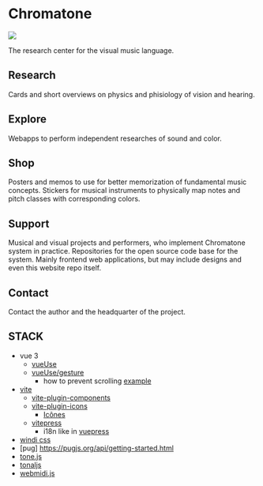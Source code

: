 # Chromatone

![](https://v2.chromatone.center/media/logo/logo.svg)

The research center for the visual music language.

## Research

Cards and short overviews on physics and phisiology of vision and hearing.

## Explore

Webapps to perform independent researches of sound and color.


## Shop

Posters and memos to use for better memorization of fundamental music concepts. Stickers for musical instruments to physically map notes and pitch classes with corresponding colors.

## Support

Musical and visual projects and performers, who implement Chromatone system in practice. Repositories for the open source code base for the system. Mainly frontend web applications, but may include designs and even this website repo itself.

## Contact

Contact the author and the headquarter of the project.


## STACK
- vue 3
  - [vueUse](https://vueuse.org)
  - [vueUse/gesture](https://gesture.vueuse.org)
    - how to prevent scrolling [example](https://vuepress.vuejs.org/guide/i18n.html#default-theme-i18n-config)
- [vite](https://vitejs.dev/)
  - [vite-plugin-components](https://github.com/antfu/vite-plugin-components)
  - [vite-plugin-icons](https://github.com/antfu/vite-plugin-icons)
    - [Icônes](https://icones.js.org/)
  - [vitepress](https://vitepress.vuejs.org/guide/global-component.html#content)
    - i18n like in [vuepress](https://vuepress.vuejs.org/guide/i18n.html#default-theme-i18n-config)
- [windi css](https://windicss.org/)
- [pug] https://pugjs.org/api/getting-started.html
- [tone.js](https://tonejs.github.io/docs/14.7.77)
- [tonaljs](https://github.com/tonaljs/tonal)
- [webmidi.js](https://webmidijs.org/docs/)
